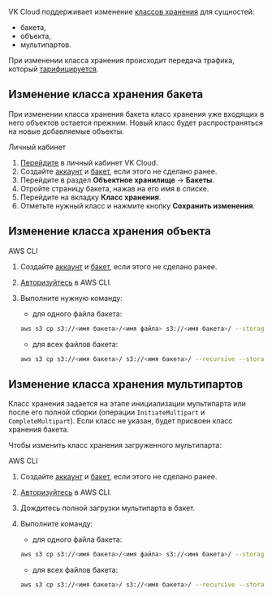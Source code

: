 VK Cloud поддерживает изменение [классов хранения](../../concepts/intro#klassy_hraneniya_baketa) для сущностей:

- бакета,
- объекта,
- мультипартов.

<err>

При изменении класса хранения происходит передача трафика, который [тарифицируется](../../tariffication/).

</err>

## Изменение класса хранения бакета

<warn>

При изменении класса хранения бакета класс хранения уже входящих в него объектов остается прежним. Новый класс будет распространяться на новые добавляемые объекты.

</warn>

<tabs>
<tablist>
<tab>Личный кабинет</tab>
</tablist>
<tabpanel>

1. [Перейдите](https://mcs.mail.ru/app/) в личный кабинет VK Cloud.
1. Создайте [аккаунт](/ru/base/s3/access-management/s3-account) и [бакет](/ru/base/s3/buckets/create-bucket), если этого не сделано ранее.
1. Перейдите в раздел **Объектное хранилище** → **Бакеты**.
1. Отройте страницу бакета, нажав на его имя в списке.
1. Перейдите на вкладку **Класс хранения**.
1. Отметьте нужный класс и нажмите кнопку **Сохранить изменения**.

</tabpanel>
</tabs>

## Изменение класса хранения объекта

<tabs>
<tablist>
<tab>AWS CLI</tab>
</tablist>
<tabpanel>

1. Создайте [аккаунт](/ru/base/s3/access-management/s3-account) и [бакет](/ru/base/s3/buckets/create-bucket), если этого не сделано ранее.
1. [Авторизуйтесь](/ru/base/s3/tools/s3-cli) в AWS CLI.
1. Выполните нужную команду:

   - для одного файла бакета:

   ```bash
   aws s3 cp s3://<имя бакета>/<имя файла> s3://<имя бакета>/ --storage-class <класс хранения> --endpoint-url <эндпоинт объектного хранилища VK Cloud>
   ```

   - для всех файлов бакета:

   ```bash
   aws s3 cp s3://<имя бакета>/ s3://<имя бакета>/ --recursive --storage-class <класс хранения> --endpoint-url <эндпоинт объектного хранилища VK Cloud>
   ```

</tabpanel>
</tabs>

## Изменение класса хранения мультипартов

Класс хранения задается на этапе инициализации мультипарта или после его полной сборки (операции `InitiateMultipart` и `CompleteMultipart`). Если класс не указан, будет присвоен класс хранения бакета.

Чтобы изменить класс хранения загруженного мультипарта:

<tabs>
<tablist>
<tab>AWS CLI</tab>
</tablist>
<tabpanel>

1. Создайте [аккаунт](/ru/base/s3/access-management/s3-account) и [бакет](/ru/base/s3/buckets/create-bucket), если этого не сделано ранее.
1. [Авторизуйтесь](/ru/base/s3/tools/s3-cli) в AWS CLI.
1. Дождитесь полной загрузки мультипарта в бакет.
1. Выполните команду:

   - для одного файла бакета:

   ```bash
   aws s3 cp s3://<имя бакета>/<имя файла> s3://<имя бакета>/ --storage-class <класс хранения> --endpoint-url <эндпоинт объектного хранилища VK Cloud>
   ```

   - для всех файлов бакета:

   ```bash
   aws s3 cp s3://<имя бакета>/ s3://<имя бакета>/ --recursive --storage-class <класс хранения> --endpoint-url <эндпоинт объектного хранилища VK Cloud>
   ```

</tabpanel>
</tabs>
